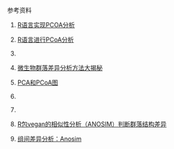 
参考资料
1. [R语言实现PCOA分析](https://cloud.tencent.com/developer/article/1556133)

1. [R语言进行PCoA分析](https://vlambda.com/wz_5krm4iCS6A6.html)
1. [](https://cloud.tencent.com/developer/article/1655658)
1. [微生物群落差异分析方法大揭秘](https://www.omicshare.com/forum/thread-3251-1-1.html)
1. [PCA和PCoA图](https://cloud.tencent.com/developer/article/1655658)
1. []()
1. []()
1. [R包vegan的相似性分析（ANOSIM）判断群落结构差异](https://cloud.tencent.com/developer/article/1667549)
1. [组间差异分析：Anosim](https://zhuanlan.zhihu.com/p/111985434)
